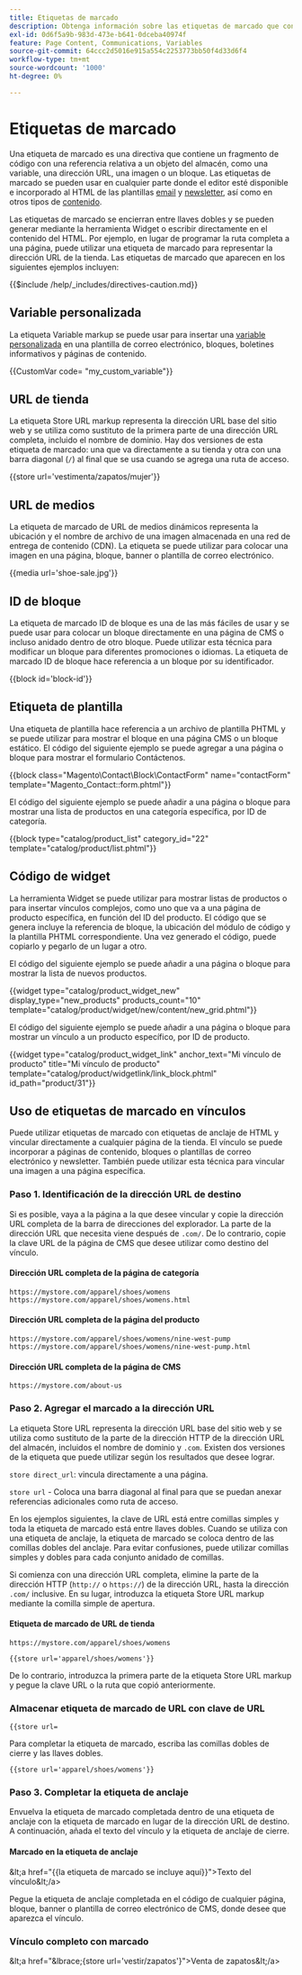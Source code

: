 ```yaml
---
title: Etiquetas de marcado
description: Obtenga información sobre las etiquetas de marcado que contienen fragmentos de código para hacer referencia a un objeto de su tienda.
exl-id: 0d6f5a9b-983d-473e-b641-0dceba40974f
feature: Page Content, Communications, Variables
source-git-commit: 64ccc2d5016e915a554c2253773bb50f4d33d6f4
workflow-type: tm+mt
source-wordcount: '1000'
ht-degree: 0%

---
```


# Etiquetas de marcado

Una etiqueta de marcado es una directiva que contiene un fragmento de código con una referencia relativa a un objeto del almacén, como una variable, una dirección URL, una imagen o un bloque. Las etiquetas de marcado se pueden usar en cualquier parte donde el editor esté disponible e incorporado al HTML de las plantillas [email](email-templates.md) y [newsletter](../merchandising-promotions/newsletter-template.md), así como en otros tipos de [contenido](../content-design/introduction.md#content).

Las etiquetas de marcado se encierran entre llaves dobles y se pueden generar mediante la herramienta Widget o escribir directamente en el contenido del HTML. Por ejemplo, en lugar de programar la ruta completa a una página, puede utilizar una etiqueta de marcado para representar la dirección URL de la tienda. Las etiquetas de marcado que aparecen en los siguientes ejemplos incluyen:

{{$include /help/_includes/directives-caution.md}}

## Variable personalizada

La etiqueta Variable markup se puede usar para insertar una [variable personalizada](variables-custom.md) en una plantilla de correo electrónico, bloques, boletines informativos y páginas de contenido.

\{\{CustomVar code= &quot;my_custom_variable&quot;}}

## URL de tienda

La etiqueta Store URL markup representa la dirección URL base del sitio web y se utiliza como sustituto de la primera parte de una dirección URL completa, incluido el nombre de dominio. Hay dos versiones de esta etiqueta de marcado: una que va directamente a su tienda y otra con una barra diagonal (`/`) al final que se usa cuando se agrega una ruta de acceso.

\{\{store url=&#39;vestimenta/zapatos/mujer&#39;}}

## URL de medios

La etiqueta de marcado de URL de medios dinámicos representa la ubicación y el nombre de archivo de una imagen almacenada en una red de entrega de contenido (CDN). La etiqueta se puede utilizar para colocar una imagen en una página, bloque, banner o plantilla de correo electrónico.

\{\{media url=&#39;shoe-sale.jpg&#39;}}

## ID de bloque

La etiqueta de marcado ID de bloque es una de las más fáciles de usar y se puede usar para colocar un bloque directamente en una página de CMS o incluso anidado dentro de otro bloque. Puede utilizar esta técnica para modificar un bloque para diferentes promociones o idiomas. La etiqueta de marcado ID de bloque hace referencia a un bloque por su identificador.

\{\{block id=&#39;block-id&#39;}}

## Etiqueta de plantilla

Una etiqueta de plantilla hace referencia a un archivo de plantilla PHTML y se puede utilizar para mostrar el bloque en una página CMS o un bloque estático. El código del siguiente ejemplo se puede agregar a una página o bloque para mostrar el formulario Contáctenos.

\{\{block class=&quot;Magento\Contact\Block\ContactForm&quot; name=&quot;contactForm&quot; template=&quot;Magento_Contact::form.phtml&quot;}}

El código del siguiente ejemplo se puede añadir a una página o bloque para mostrar una lista de productos en una categoría específica, por ID de categoría.

\{\{block type=&quot;catalog/product_list&quot; category_id=&quot;22&quot; template=&quot;catalog/product/list.phtml&quot;}}

## Código de widget

La herramienta Widget se puede utilizar para mostrar listas de productos o para insertar vínculos complejos, como uno que va a una página de producto específica, en función del ID del producto. El código que se genera incluye la referencia de bloque, la ubicación del módulo de código y la plantilla PHTML correspondiente. Una vez generado el código, puede copiarlo y pegarlo de un lugar a otro.

El código del siguiente ejemplo se puede añadir a una página o bloque para mostrar la lista de nuevos productos.

\{\{widget type=&quot;catalog/product_widget_new&quot; display_type=&quot;new_products&quot; products_count=&quot;10&quot; template=&quot;catalog/product/widget/new/content/new_grid.phtml&quot;}}

El código del siguiente ejemplo se puede añadir a una página o bloque para mostrar un vínculo a un producto específico, por ID de producto.

\{\{widget type=&quot;catalog/product_widget_link&quot; anchor_text=&quot;Mi vínculo de producto&quot; title=&quot;Mi vínculo de producto&quot; template=&quot;catalog/product/widgetlink/link_block.phtml&quot; id_path=&quot;product/31&quot;}}

## Uso de etiquetas de marcado en vínculos

Puede utilizar etiquetas de marcado con etiquetas de anclaje de HTML y vincular directamente a cualquier página de la tienda. El vínculo se puede incorporar a páginas de contenido, bloques o plantillas de correo electrónico y newsletter. También puede utilizar esta técnica para vincular una imagen a una página específica.

### Paso 1. Identificación de la dirección URL de destino

Si es posible, vaya a la página a la que desee vincular y copie la dirección URL completa de la barra de direcciones del explorador. La parte de la dirección URL que necesita viene después de `.com/`. De lo contrario, copie la clave URL de la página de CMS que desee utilizar como destino del vínculo.

#### Dirección URL completa de la página de categoría

`https://mystore.com/apparel/shoes/womens`
`https://mystore.com/apparel/shoes/womens.html`

#### Dirección URL completa de la página del producto

`https://mystore.com/apparel/shoes/womens/nine-west-pump`
`https://mystore.com/apparel/shoes/womens/nine-west-pump.html`

#### Dirección URL completa de la página de CMS

`https://mystore.com/about-us`

### Paso 2. Agregar el marcado a la dirección URL

La etiqueta Store URL representa la dirección URL base del sitio web y se utiliza como sustituto de la parte de la dirección HTTP de la dirección URL del almacén, incluidos el nombre de dominio y `.com`. Existen dos versiones de la etiqueta que puede utilizar según los resultados que desee lograr.

`store direct_url`: vincula directamente a una página.

`store url` - Coloca una barra diagonal al final para que se puedan anexar referencias adicionales como ruta de acceso.

En los ejemplos siguientes, la clave de URL está entre comillas simples y toda la etiqueta de marcado está entre llaves dobles. Cuando se utiliza con una etiqueta de anclaje, la etiqueta de marcado se coloca dentro de las comillas dobles del anclaje. Para evitar confusiones, puede utilizar comillas simples y dobles para cada conjunto anidado de comillas.

Si comienza con una dirección URL completa, elimine la parte de la dirección HTTP (`http://` o `https://`) de la dirección URL, hasta la dirección `.com/` inclusive. En su lugar, introduzca la etiqueta Store URL markup mediante la comilla simple de apertura.

#### Etiqueta de marcado de URL de tienda

`https://mystore.com/apparel/shoes/womens`

`{{store url='apparel/shoes/womens'}}`

De lo contrario, introduzca la primera parte de la etiqueta Store URL markup y pegue la clave URL o la ruta que copió anteriormente.

### Almacenar etiqueta de marcado de URL con clave de URL

`{{store url=`

Para completar la etiqueta de marcado, escriba las comillas dobles de cierre y las llaves dobles.

`{{store url='apparel/shoes/womens'}}`

### Paso 3. Completar la etiqueta de anclaje

Envuelva la etiqueta de marcado completada dentro de una etiqueta de anclaje con la etiqueta de marcado en lugar de la dirección URL de destino. A continuación, añada el texto del vínculo y la etiqueta de anclaje de cierre.

#### Marcado en la etiqueta de anclaje

\&lt;a href=&quot;\{\{la etiqueta de marcado se incluye aquí}}&quot;>Texto del vínculo\&lt;/a>

Pegue la etiqueta de anclaje completada en el código de cualquier página, bloque, banner o plantilla de correo electrónico de CMS, donde desee que aparezca el vínculo.

### Vínculo completo con marcado

\&lt;a href=&quot;\&lbrace;\{store url=&#39;vestir/zapatos&#39;}&quot;>Venta de zapatos\&lt;/a>
